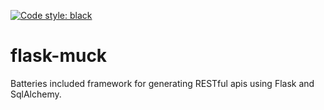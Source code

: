 [![Code style: black](https://img.shields.io/badge/code%20style-black-000000.svg)](https://github.com/psf/black)

# flask-muck
Batteries included framework for generating RESTful apis using Flask and SqlAlchemy.

